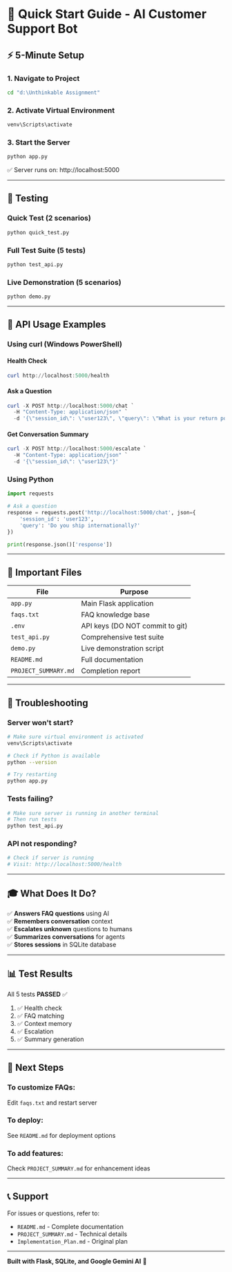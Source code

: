 # 🎯 Quick Start Guide - AI Customer Support Bot

## ⚡ 5-Minute Setup

### 1. Navigate to Project
```bash
cd "d:\Unthinkable Assignment"
```

### 2. Activate Virtual Environment
```bash
venv\Scripts\activate
```

### 3. Start the Server
```bash
python app.py
```

✅ Server runs on: http://localhost:5000

---

## 🧪 Testing

### Quick Test (2 scenarios)
```bash
python quick_test.py
```

### Full Test Suite (5 tests)
```bash
python test_api.py
```

### Live Demonstration (5 scenarios)
```bash
python demo.py
```

---

## 📡 API Usage Examples

### Using curl (Windows PowerShell)

#### Health Check
```powershell
curl http://localhost:5000/health
```

#### Ask a Question
```powershell
curl -X POST http://localhost:5000/chat `
  -H "Content-Type: application/json" `
  -d '{\"session_id\": \"user123\", \"query\": \"What is your return policy?\"}'
```

#### Get Conversation Summary
```powershell
curl -X POST http://localhost:5000/escalate `
  -H "Content-Type: application/json" `
  -d '{\"session_id\": \"user123\"}'
```

### Using Python

```python
import requests

# Ask a question
response = requests.post('http://localhost:5000/chat', json={
    'session_id': 'user123',
    'query': 'Do you ship internationally?'
})

print(response.json()['response'])
```

---

## 📁 Important Files

| File | Purpose |
|------|---------|
| `app.py` | Main Flask application |
| `faqs.txt` | FAQ knowledge base |
| `.env` | API keys (DO NOT commit to git) |
| `test_api.py` | Comprehensive test suite |
| `demo.py` | Live demonstration script |
| `README.md` | Full documentation |
| `PROJECT_SUMMARY.md` | Completion report |

---

## 🔧 Troubleshooting

### Server won't start?
```bash
# Make sure virtual environment is activated
venv\Scripts\activate

# Check if Python is available
python --version

# Try restarting
python app.py
```

### Tests failing?
```bash
# Make sure server is running in another terminal
# Then run tests
python test_api.py
```

### API not responding?
```bash
# Check if server is running
# Visit: http://localhost:5000/health
```

---

## 🎓 What Does It Do?

✅ **Answers FAQ questions** using AI  
✅ **Remembers conversation** context  
✅ **Escalates unknown** questions to humans  
✅ **Summarizes conversations** for agents  
✅ **Stores sessions** in SQLite database  

---

## 📊 Test Results

All 5 tests **PASSED** ✅

1. ✅ Health check
2. ✅ FAQ matching
3. ✅ Context memory
4. ✅ Escalation
5. ✅ Summary generation

---

## 🚀 Next Steps

### To customize FAQs:
Edit `faqs.txt` and restart server

### To deploy:
See `README.md` for deployment options

### To add features:
Check `PROJECT_SUMMARY.md` for enhancement ideas

---

## 📞 Support

For issues or questions, refer to:
- `README.md` - Complete documentation
- `PROJECT_SUMMARY.md` - Technical details
- `Implementation_Plan.md` - Original plan

---

**Built with Flask, SQLite, and Google Gemini AI** 🤖
